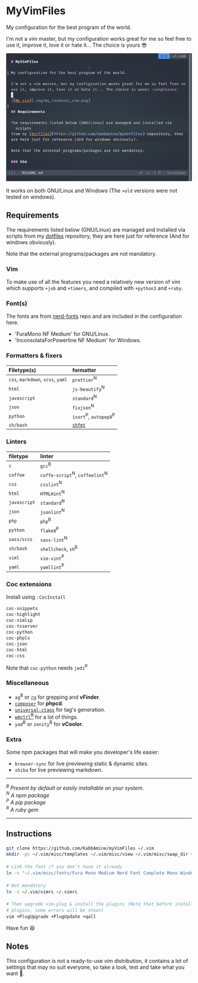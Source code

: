 # MyVimFiles

My configuration for the best program of the world.

I'm not a vim master, but my configuration works great for me so feel free to
use it, improve it, love it or hate it... The choice is yours :sunglasses:

![My vim](.img/my_terminal_vim.png)

It works on both GNU/Linux and Windows (The `>old` versions were not tested on
windows).

## Requirements

The requirements listed below (GNU/Linux) are managed and installed via scripts
from my [dotfiles](https://github.com/kabbamine/mydotfiles) repository, they
are here just for reference (And for windows obviously).

Note that the external programs/packages are not mandatory.

### Vim

To make use of all the features you need a relatively new version of vim which supports `+job` and `+timers`, and compiled with `+python3` and `+ruby`.

### Font(s)

The fonts are from [nerd-fonts](https://github.com/ryanoasis/nerd-fonts) repo
and are included in the configuration here.

- 'FuraMono NF Medium' for GNU/Linux.
- 'InconsolataForPowerline NF Medium' for Windows.

### Formatters & fixers

| Filetype(s)                       | formatter                                   |
| :-------------------------------- | :------------------------------------------ |
| `css`, `markdown`, `scss`, `yaml` | `prettier`<sup>N</sup>                      |
| `html`                            | `js-beautify`<sup>N</sup>                   |
| `javascript`                      | `standard`<sup>N</sup>                      |
| `json`                            | `fixjson`<sup>N</sup>                       |
| `python`                          | `isort`<sup>P</sup>, `autopep8`<sup>P</sup> |
| `sh/bash`                         | [`shfmt`](https://github.com/mvdan/sh)      |

### Linters

| filetype     | linter                                               |
| :----------- | :--------------------------------------------------- |
| `c`          | `gcc`<sup>B</sup>                                    |
| `coffee`     | `coffe-script`<sup>N</sup>, `coffeelint`<sup>N</sup> |
| `css`        | `csslint`<sup>N</sup>                                |
| `html`       | `HTMLHint`<sup>N</sup>                               |
| `javascript` | `standard`<sup>N</sup>                               |
| `json`       | `jsonlint`<sup>N</sup>                               |
| `php`        | `php`<sup>B</sup>                                    |
| `python`     | `flake8`<sup>P</sup>                                 |
| `sass/scss`  | `sass-lint`<sup>N</sup>                              |
| `sh/bash`    | `shellcheck`, `sh`<sup>B</sup>                       |
| `viml`       | `vim-vint`<sup>P</sup>                               |
| `yaml`       | `yamllint`<sup>P</sup>                               |

### Coc extensions

Install using `:CocInstall`

```
coc-snippets
coc-highlight
coc-vimlsp
coc-tsserver
coc-python
coc-phpls
coc-json
coc-html
coc-css
```

Note that `coc-python` needs `jedi`<sup>P</sup>

### Miscellaneous

- `ag`<sup>B</sup> or [`rg`](https://github.com/BurntSushi/ripgrep) for grepping and **vFinder**.
- [`composer`](https://getcomposer.org/) for **phpcd**.
- [`universal-ctags`](https://ctags.io/) for tag's generation.
- [`wmctrl`<sup>B</sup>](http://tomas.styblo.name/wmctrl/) for a lot of things.
- `yad`<sup>B</sup> or `zenity`<sup>B</sup> for **vCoolor**.

### Extra

Some npm packages that will make you developer's life easier:

- `browser-sync` for live previewing static & dynamic sites.
- `shiba` for live previewing markdown.

---

_<a id="B"><sup>B</sup></a> Present by default or easily installable on your
system._  
_<a id="N"><sup>N</sup></a> A npm package_  
_<a id="P"><sup>P</sup></a> A pip package_  
_<a id="R"><sup>R</sup></a> A ruby gem_

---

## Instructions

```sh
git clone https://github.com/KabbAmine/myVimFiles ~/.vim
mkdir -pv ~/.vim/misc/templates ~/.vim/misc/view ~/.vim/misc/swap_dir ~/.vim/misc/undodir

# Link the font if you don't have it already
ln -s "~/.vim/misc/fonts/Fura Mono Medium Nerd Font Complete Mono Windows Compatible.otf" ~/.fonts/

# Not mandatory
ln -s ~/.vim/vimrc ~/.vimrc

# Then upgrade vim-plug & install the plugins (Note that before installing
# plugins, some errors will be shown)
vim +PlugUpgrade +PlugUpdate +qall
```

Have fun :smile:

## Notes

This configuration is not a ready-to-use vim distribution, it contains a lot of
settings that may no suit everyone, so take a look, test and take what you want
:beer:.
